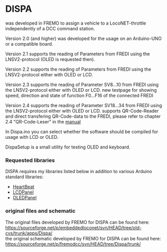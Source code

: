 # DISPA

was developed in FREMO to assign a vehicle to a LocoNET-throttle independently of a DCC command station. 

Version 2.0 (and higher) was developed for the usage on an Arduino-UNO or a compatible board.<br>

Version 2.1 supports the reading of Parameters from FREDI using the LNSV2-protocol (OLED is requested then).

Version 2.2 supports the reading of Parameters from FREDI using the LNSV2-protocol either with OLED or LCD.

Version 2.3 supports the reading of Parameter SV8...10 from FREDI using the LNSV2-protocol either with OLED or LCD.
            new testpage for showing speed, direction and state of function F0...F16 of the connected FREDI

Version 2.4 supports the reading of Parameter SV18...34 from FREDI using the LNSV2-protocol either with OLED or LCD.
            supports QR-Code-Reader and direct transfering QR-Code-data to the FREDI,
            please refer to chapter 2.4 "QR-Code-Leser" in the [manual](Documentation/Dispa.pdf)

In Dispa.ino you can select whether the software should be compiled for usage with LCD or OLED.<br>

DispaSetup is a small utility for testing OLED and keyboard.

### Requested libraries
DISPA requires my libraries listed below in addition to various Arduino standard libraries:<br> 
- [HeartBeat](https://www.github.com/Kruemelbahn/HeartBeat)<br>
- [LCDPanel](https://www.github.com/Kruemelbahn/LCDPanel)<br>
- [OLEDPanel](https://www.github.com/Kruemelbahn/OLEDPanel)<br>

### original files and schematic
The original files developed by FREMO for DISPA can be found here:<br>
https://sourceforge.net/p/embeddedloconet/svn/HEAD/tree/old-cvs/trunk/apps/Dispa/<br>
the original schematic developed by FREMO for DISPA can be found here:<br>
https://sourceforge.net/p/fremodcc/svn/HEAD/tree/Dispa/trunk/
